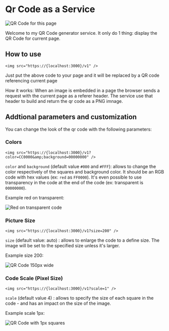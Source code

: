 # Qr Code as a Service 

![QR Code for this page](https://qr.api.z720.net/qrcode)

Welcome to my QR Code generator service. It only do 1 thing: display the QR Code for current page.


## How to use

``` 
<img src="https://{localhost:3000}/v1" />
```
Just put the above code to your page and it will be replaced by a QR code referencing current page


    
How it works: When an image is embedded in a page the browser sends a request with the current page as a referer header. The service use that header to build and return the qr code as a PNG imnage.


## Addtional parameters and customization

You can change the look of the qr code with the following parameters:

### Colors

```
<img src="https://{localhost:3000}/v1?color=CC0000&amp;background=00000000" />
```

`color` and `background` (default value `#000` and `#FFF`): allows to change the color respectively of the squares and background color. It should be an RGB code with hex values (ex: `red` as `FF0000`). It's even possible to use transparency in the code at the end of the code (ex: transparent is `00000000`).

Example red on transparent:

<img class="example" src="https://qr.api.z720.net/qrcode?color=CC0000&background=00000000" alt="Red on transparent code"/>

### Picture Size

```
<img src="https://{localhost:3000}/v1?size=200" />
```

`size` (default value: auto) : allows to enlarge the code to a define size. The image will be set to the specified size unless it's larger.
                
Example size 200:

<img class="example" src="https://qr.api.z720.net/qrcode?size=200" alt="QR Code 150px wide"/>

### Code Scale (Pixel Size)

```
<img src="https://{localhost:3000}/v1?scale=1" />
```

`scale` (default value 4) : allows to specify the size of each square in the code - and has an impact on the size of the image. 

Example scale 1px:

<img class="example" src="https://qr.api.z720.net/qrcode?scale=1" alt="QR Code with 1px squares"/>

